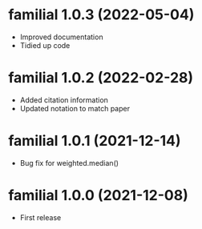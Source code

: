 # familial 1.0.3 (2022-05-04)
* Improved documentation
* Tidied up code

# familial 1.0.2 (2022-02-28)
* Added citation information
* Updated notation to match paper

# familial 1.0.1 (2021-12-14)
* Bug fix for weighted.median()

# familial 1.0.0 (2021-12-08)
* First release
